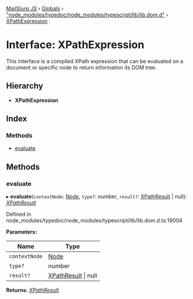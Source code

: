 [MailSlurp JS](../README.md) › [Globals](../globals.md) › ["node_modules/typedoc/node_modules/typescript/lib/lib.dom.d"](../modules/_node_modules_typedoc_node_modules_typescript_lib_lib_dom_d_.md) › [XPathExpression](_node_modules_typedoc_node_modules_typescript_lib_lib_dom_d_.xpathexpression.md)

# Interface: XPathExpression

This interface is a compiled XPath expression that can be evaluated on a document or specific node to return information its DOM tree.

## Hierarchy

* **XPathExpression**

## Index

### Methods

* [evaluate](_node_modules_typedoc_node_modules_typescript_lib_lib_dom_d_.xpathexpression.md#evaluate)

## Methods

###  evaluate

▸ **evaluate**(`contextNode`: [Node](_node_modules_typedoc_node_modules_typescript_lib_lib_dom_d_.node.md), `type?`: number, `result?`: [XPathResult](_node_modules_typedoc_node_modules_typescript_lib_lib_dom_d_.xpathresult.md) | null): *[XPathResult](_node_modules_typedoc_node_modules_typescript_lib_lib_dom_d_.xpathresult.md)*

Defined in node_modules/typedoc/node_modules/typescript/lib/lib.dom.d.ts:19004

**Parameters:**

Name | Type |
------ | ------ |
`contextNode` | [Node](_node_modules_typedoc_node_modules_typescript_lib_lib_dom_d_.node.md) |
`type?` | number |
`result?` | [XPathResult](_node_modules_typedoc_node_modules_typescript_lib_lib_dom_d_.xpathresult.md) &#124; null |

**Returns:** *[XPathResult](_node_modules_typedoc_node_modules_typescript_lib_lib_dom_d_.xpathresult.md)*
